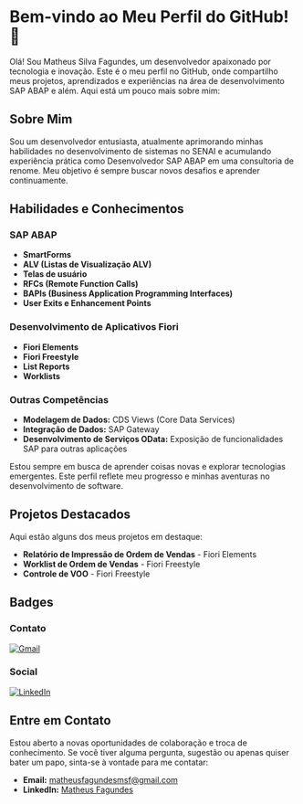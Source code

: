 # Bem-vindo ao Meu Perfil do GitHub! 👋

Olá! Sou Matheus Silva Fagundes, um desenvolvedor apaixonado por tecnologia e inovação. Este é o meu perfil no GitHub, onde compartilho meus projetos, aprendizados e experiências na área de desenvolvimento SAP ABAP e além. Aqui está um pouco mais sobre mim:

## Sobre Mim

Sou um desenvolvedor entusiasta, atualmente aprimorando minhas habilidades no desenvolvimento de sistemas no SENAI e acumulando experiência prática como Desenvolvedor SAP ABAP em uma consultoria de renome. Meu objetivo é sempre buscar novos desafios e aprender continuamente.

## Habilidades e Conhecimentos

### SAP ABAP

- **SmartForms**
- **ALV (Listas de Visualização ALV)**
- **Telas de usuário**
- **RFCs (Remote Function Calls)**
- **BAPIs (Business Application Programming Interfaces)**
- **User Exits e Enhancement Points**

### Desenvolvimento de Aplicativos Fiori

- **Fiori Elements**
- **Fiori Freestyle**
- **List Reports**
- **Worklists**

### Outras Competências

- **Modelagem de Dados:** CDS Views (Core Data Services)
- **Integração de Dados:** SAP Gateway
- **Desenvolvimento de Serviços OData:** Exposição de funcionalidades SAP para outras aplicações

Estou sempre em busca de aprender coisas novas e explorar tecnologias emergentes. Este perfil reflete meu progresso e minhas aventuras no desenvolvimento de software.

## Projetos Destacados

Aqui estão alguns dos meus projetos em destaque:

- **Relatório de Impressão de Ordem de Vendas** - Fiori Elements
- **Worklist de Ordem de Vendas** - Fiori Freestyle
- **Controle de VOO** - Fiori Freestyle

## Badges

### Contato

[![Gmail](https://img.shields.io/badge/Gmail-D14836?style=for-the-badge&logo=gmail&logoColor=white)](mailto:matheusfagundesmsf@gmail.com)

### Social

[![LinkedIn](https://img.shields.io/badge/LinkedIn-0077B5?style=for-the-badge&logo=linkedin&logoColor=white)](https://www.linkedin.com/in/matheus-fagundes-14a533218/)

## Entre em Contato

Estou aberto a novas oportunidades de colaboração e troca de conhecimento. Se você tiver alguma pergunta, sugestão ou apenas quiser bater um papo, sinta-se à vontade para me contatar:

- **Email:** [matheusfagundesmsf@gmail.com](mailto:matheusfagundesmsf@gmail.com)
- **LinkedIn:** [Matheus Fagundes](https://www.linkedin.com/in/matheus-fagundes-14a533218/)



